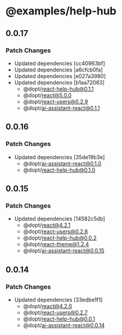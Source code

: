 # @examples/help-hub

## 0.0.17

### Patch Changes

- Updated dependencies [cc40963bf]
- Updated dependencies [a6cfcb0fa]
- Updated dependencies [e027a3980]
- Updated dependencies [b1aa72063]
  - @dopt/react-help-hub@0.1.1
  - @dopt/react@5.0.0
  - @dopt/react-users@0.2.9
  - @dopt/ai-assistant-react@0.1.1

## 0.0.16

### Patch Changes

- Updated dependencies [35de19b3e]
  - @dopt/ai-assistant-react@0.1.0
  - @dopt/react-help-hub@0.1.0

## 0.0.15

### Patch Changes

- Updated dependencies [14582c5db]
  - @dopt/react@4.2.1
  - @dopt/react-users@0.2.8
  - @dopt/react-help-hub@0.0.2
  - @dopt/react-theme@1.2.4
  - @dopt/ai-assistant-react@0.0.15

## 0.0.14

### Patch Changes

- Updated dependencies [33edbe1f1]
  - @dopt/react@4.2.0
  - @dopt/react-users@0.2.7
  - @dopt/react-help-hub@0.0.1
  - @dopt/ai-assistant-react@0.0.14
